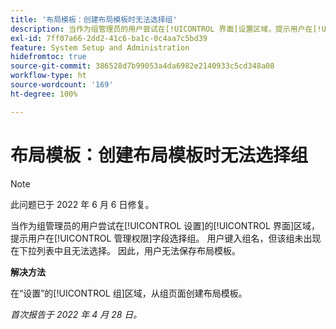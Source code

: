```yaml
---
title: '布局模板：创建布局模板时无法选择组'
description: 当作为组管理员的用户尝试在[!UICONTROL 界面]设置区域，提示用户在[!UICONTROL 管理权限]字段选择组。用户键入组名，但该组未出现在下拉列表中且无法选择。 因此，用户无法保存布局模板。
exl-id: 7ff07a66-2dd2-41c6-ba1c-0c4aa7c5bd39
feature: System Setup and Administration
hidefromtoc: true
source-git-commit: 386528d7b99053a4da6982e2140933c5cd348a08
workflow-type: ht
source-wordcount: '169'
ht-degree: 100%

---
```


# 布局模板：创建布局模板时无法选择组

>[!NOTE]
>
>此问题已于 2022 年 6 月 6 日修复。

当作为组管理员的用户尝试在[!UICONTROL 设置]的[!UICONTROL 界面]区域，提示用户在[!UICONTROL 管理权限]字段选择组。 用户键入组名，但该组未出现在下拉列表中且无法选择。 因此，用户无法保存布局模板。

**解决方法**

在“设置”的[!UICONTROL 组]区域，从组页面创建布局模板。

_首次报告于 2022 年 4 月 28 日。_
